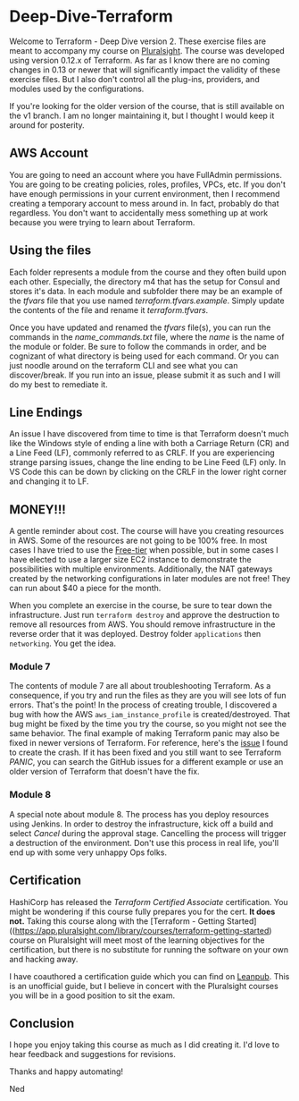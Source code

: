 # Deep-Dive-Terraform

Welcome to Terraform - Deep Dive version 2.  These exercise files are meant to accompany my course on [Pluralsight](https://app.pluralsight.com/library/courses/deep-dive-terraform/).  The course was developed using version 0.12.x of Terraform.  As far as I know there are no coming changes in 0.13 or newer that will significantly impact the validity of these exercise files.  But I also don't control all the plug-ins, providers, and modules used by the configurations. 

If you're looking for the older version of the course, that is still available on the v1 branch. I am no longer maintaining it, but I thought I would keep it around for posterity.

## AWS Account

You are going to need an account where you have FullAdmin permissions. You are going to be creating policies, roles, profiles, VPCs, etc. If you don't have enough permissions in your current environment, then I recommend creating a temporary account to mess around in. In fact, probably do that regardless. You don't want to accidentally mess something up at work because you were trying to learn about Terraform.

## Using the files

Each folder represents a module from the course and they often build upon each other. Especially, the directory m4 that has the setup for Consul and stores it's data. In each module and subfolder there may be an example of the *tfvars* file that you use named *terraform.tfvars.example*.  Simply update the contents of the file and rename it *terraform.tfvars*.

Once you have updated and renamed the *tfvars* file(s), you can run the commands in the *name_commands.txt* file, where the *name* is the name of the module or folder. Be sure to follow the commands in order, and be cognizant of what directory is being used for each command.  Or you can just noodle around on the terraform CLI and see what you can discover/break.  If you run into an issue, please submit it as such and I will do my best to remediate it.

## Line Endings

An issue I have discovered from time to time is that Terraform doesn't much like the Windows style of ending a line with both a Carriage Return (CR) and a Line Feed (LF), commonly referred to as CRLF.  If you are experiencing strange parsing issues, change the line ending to be Line Feed (LF) only.  In VS Code this can be down by clicking on the CRLF in the lower right corner and changing it to LF.

## MONEY!!!

A gentle reminder about cost.  The course will have you creating resources in AWS.  Some of the resources are not going to be 100% free.  In most cases I have tried to use the [Free-tier](https://aws.amazon.com/free/) when possible, but in some cases I have elected to use a larger size EC2 instance to demonstrate the possibilities with multiple environments. Additionally, the NAT gateways created by the networking configurations in later modules are not free! They can run about $40 a piece for the month.

When you complete an exercise in the course, be sure to tear down the infrastructure. Just run `terraform destroy` and approve the destruction to remove all resources from AWS. You should remove infrastructure in the reverse order that it was deployed. Destroy folder `applications` then `networking`. You get the idea.

### Module 7

The contents of module 7 are all about troubleshooting Terraform. As a consequence, if you try and run the files as they are you will see lots of fun errors. That's the point! In the process of creating trouble, I discovered a bug with how the AWS `aws_iam_instance_profile` is created/destroyed. That bug might be fixed by the time you try the course, so you might not see the same behavior. The final example of making Terraform panic may also be fixed in newer versions of Terraform. For reference, here's the [issue](https://github.com/hashicorp/terraform/issues/25707) I found to create the crash. If it has been fixed and you still want to see Terraform *PANIC*, you can search the GitHub issues for a different example or use an older version of Terraform that doesn't have the fix.

### Module 8

A special note about module 8. The process has you deploy resources using Jenkins. In order to destroy the infrastructure, kick off a build and select *Cancel* during the approval stage. Cancelling the process will trigger a destruction of the environment. Don't use this process in real life, you'll end up with some very unhappy Ops folks.

## Certification

HashiCorp has released the *Terraform Certified Associate* certification.  You might be wondering if this course fully prepares you for the cert.  **It does not.**  Taking this course along with the [Terraform - Getting Started]((https://app.pluralsight.com/library/courses/terraform-getting-started) course on Pluralsight will meet most of the learning objectives for the certification, but there is no substitute for running the software on your own and hacking away.

I have coauthored a certification guide which you can find on [Leanpub](https://leanpub.com/terraform-certified/).  This is an unofficial guide, but I believe in concert with the Pluralsight courses you will be in a good position to sit the exam.

## Conclusion

I hope you enjoy taking this course as much as I did creating it.  I'd love to hear feedback and suggestions for revisions.

Thanks and happy automating!

Ned